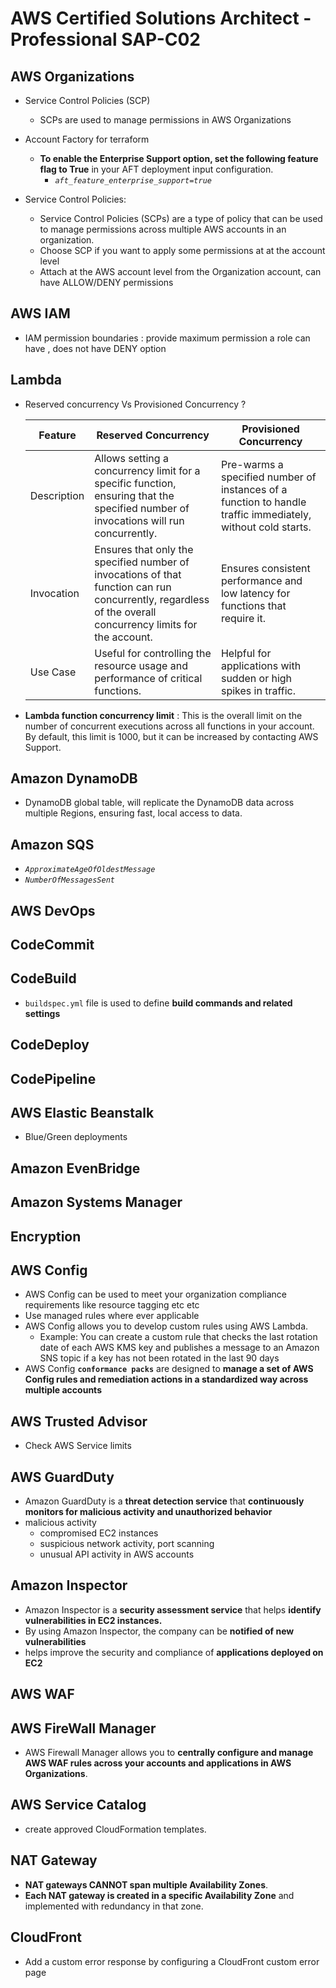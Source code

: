 # AWS Certified Solutions Architect - Professional SAP-C02

## AWS Organizations
 - Service Control Policies (SCP)
    - SCPs are used to manage permissions in AWS Organizations

- Account Factory for terraform 
    - **To enable the Enterprise Support option, set the following feature flag to True** in your AFT deployment input configuration.
        - *`aft_feature_enterprise_support=true`*

 - Service Control Policies:
    - Service Control Policies (SCPs) are a type of policy that can be used to manage permissions across multiple AWS accounts in an organization.
    - Choose SCP if you want to apply some permissions at at the account level
    - Attach at the AWS account level from the Organization account, can have ALLOW/DENY permissions

## AWS IAM
 - IAM permission boundaries : provide maximum permission a role can have , does not have DENY option

## Lambda
 - Reserved concurrency Vs Provisioned Concurrency ?

    | Feature               | Reserved Concurrency  | Provisioned Concurrency |
    |-----------------------|-----------------------|-------------------------|
    | Description           | Allows setting a concurrency limit for a specific function, ensuring that the specified number of invocations will run concurrently. | Pre-warms a specified number of instances of a function to handle traffic immediately, without cold starts. |
    |     Invocation        | Ensures that only the specified number of invocations of that function can run concurrently, regardless of the overall concurrency limits for the account. | Ensures consistent performance and low latency for functions that require it. |
    |    Use Case        | Useful for controlling the resource usage and performance of critical functions. | Helpful for applications with sudden or high spikes in traffic. |


 - **Lambda function concurrency limit** : This is the overall limit on the number of concurrent executions across all functions in your account. By default, this limit is 1000, but it can be increased by contacting AWS Support.


## Amazon DynamoDB
 - DynamoDB global table, will replicate the DynamoDB data across multiple Regions, ensuring fast, local access to data.

## Amazon SQS 
 - *`ApproximateAgeOfOldestMessage`*
 - *`NumberOfMessagesSent`*

## AWS DevOps

## CodeCommit


## CodeBuild
 - `buildspec.yml` file is used to define **build commands and related settings**


## CodeDeploy


## CodePipeline



## AWS Elastic Beanstalk
 - Blue/Green deployments


## Amazon EvenBridge

## Amazon Systems Manager

## Encryption 

## AWS Config
 - AWS Config can be used to meet your organization compliance requirements like resource tagging etc etc
 - Use managed rules where ever applicable
 - AWS Config allows you to develop custom rules using AWS Lambda. 
    - Example: You can create a custom rule that checks the last rotation date of each AWS KMS key and publishes a message to an Amazon SNS topic if a key has not been rotated in the last 90 days
 - AWS Config **`conformance packs`** are designed to **manage a set of AWS Config rules and remediation actions in a standardized way across multiple accounts**

## AWS Trusted Advisor
 - Check AWS Service limits

## AWS GuardDuty
 - Amazon GuardDuty is a **threat detection service** that **continuously monitors for malicious activity and unauthorized behavior**
 - malicious activity
    - compromised EC2 instances
    - suspicious network activity, port scanning
    - unusual API activity in AWS accounts

## Amazon Inspector 
 - Amazon Inspector is a **security assessment service** that helps **identify vulnerabilities in EC2 instances.** 
 - By using Amazon Inspector, the company can be **notified of new vulnerabilities**
 - helps improve the security and compliance of **applications deployed on EC2**


## AWS WAF

## AWS FireWall Manager
 - AWS Firewall Manager allows you to **centrally configure and manage AWS WAF rules across your accounts and applications in AWS Organizations**.

## AWS Service Catalog
 - create approved CloudFormation templates.

## NAT Gateway
 - **NAT gateways CANNOT span multiple Availability Zones**. 
 - **Each NAT gateway is created in a specific Availability Zone** and implemented with redundancy in that zone.

## CloudFront
 - Add a custom error response by configuring a CloudFront custom error page